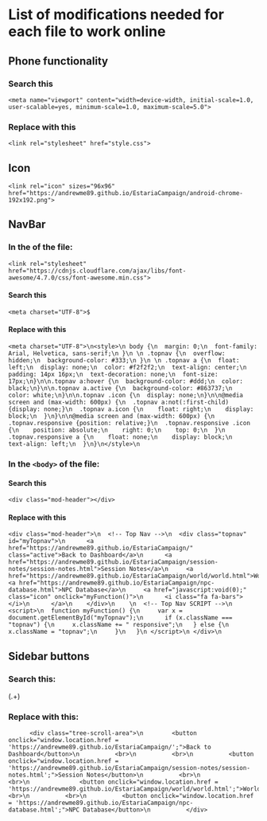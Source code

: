 # List of modifications needed for each file to work online

## Phone functionality

### Search this

	<meta name="viewport" content="width=device-width, initial-scale=1.0, user-scalable=yes, minimum-scale=1.0, maximum-scale=5.0">

### Replace with this

	<link rel="stylesheet" href="style.css">

## Icon

	<link rel="icon" sizes="96x96" href="https://andrewme89.github.io/EstariaCampaign/android-chrome-192x192.png">

## NavBar

### In the <head> of the file:

	<link rel="stylesheet" href="https://cdnjs.cloudflare.com/ajax/libs/font-awesome/4.7.0/css/font-awesome.min.css">

#### Search this

	<meta charset="UTF-8">$

#### Replace with this

	<meta charset="UTF-8">\n<style>\n body {\n  margin: 0;\n  font-family: Arial, Helvetica, sans-serif;\n }\n \n .topnav {\n  overflow: hidden;\n  background-color: #333;\n }\n \n .topnav a {\n  float: left;\n  display: none;\n  color: #f2f2f2;\n  text-align: center;\n  padding: 14px 16px;\n  text-decoration: none;\n  font-size: 17px;\n}\n\n.topnav a:hover {\n  background-color: #ddd;\n  color: black;\n}\n\n.topnav a.active {\n  background-color: #863737;\n  color: white;\n}\n\n.topnav .icon {\n  display: none;\n}\n\n@media screen and (max-width: 600px) {\n  .topnav a:not(:first-child) {display: none;}\n  .topnav a.icon {\n    float: right;\n    display: block;\n  }\n}\n\n@media screen and (max-width: 600px) {\n  .topnav.responsive {position: relative;}\n  .topnav.responsive .icon {\n    position: absolute;\n    right: 0;\n    top: 0;\n  }\n  .topnav.responsive a {\n    float: none;\n    display: block;\n    text-align: left;\n  }\n}\n</style>\n

### In the `<body>` of the file:

#### Search this

	<div class="mod-header"></div>

#### Replace with this

	<div class="mod-header">\n	<!-- Top Nav -->\n	<div class="topnav" id="myTopnav">\n	  <a href="https://andrewme89.github.io/EstariaCampaign/" class="active">Back to Dashboard</a>\n	  <a href="https://andrewme89.github.io/EstariaCampaign/session-notes/session-notes.html">Session Notes</a>\n	  <a href="https://andrewme89.github.io/EstariaCampaign/world/world.html">World</a>\n	  <a href="https://andrewme89.github.io/EstariaCampaign/npc-database.html">NPC Database</a>\n	  <a href="javascript:void(0);" class="icon" onclick="myFunction()">\n	    <i class="fa fa-bars"></i>\n	  </a>\n	</div>\n	\n	<!-- Top Nav SCRIPT -->\n	<script>\n	function myFunction() {\n	  var x = document.getElementById("myTopnav");\n	  if (x.className === "topnav") {\n	    x.className += " responsive";\n	  } else {\n	    x.className = "topnav";\n	  }\n	}\n	</script>\n	</div>\n

## Sidebar buttons

### Search this:

<div class="tree-scroll-area">(.+)<div class="tree-item-children"></div>
            </div>
          </div>

### Replace with this:

          <div class="tree-scroll-area">\n		  <button onclick="window.location.href = 'https://andrewme89.github.io/EstariaCampaign/';">Back to Dashboard</button>\n		  <br>\n		  <br>\n		  <button onclick="window.location.href = 'https://andrewme89.github.io/EstariaCampaign/session-notes/session-notes.html';">Session Notes</button>\n		  <br>\n     		  <br>\n     		  <button onclick="window.location.href = 'https://andrewme89.github.io/EstariaCampaign/world/world.html';">World</button>\n		  <br>\n		  <br>\n		  <button onclick="window.location.href = 'https://andrewme89.github.io/EstariaCampaign/npc-database.html';">NPC Database</button>\n		  </div>